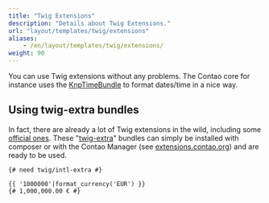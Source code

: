 ```yaml
---
title: "Twig Extensions"
description: "Details about Twig Extensions."
url: "layout/templates/twig/extensions"
aliases:
    - /en/layout/templates/twig/extensions/
weight: 90
---
```



You can use Twig extensions without any problems. The Contao core for instance uses the [KnpTimeBundle](https://github.com/KnpLabs/KnpTimeBundle) 
to format dates/time in a nice way.


## Using twig-extra bundles

In fact, there are already a lot of Twig extensions in the wild, including some
[official ones](https://github.com/twigphp/Twig/tree/3.x/extra). These "[twig-extra](https://extensions.contao.org/?q=twig&pages=1)" bundles 
can simply be installed with composer or with the Contao Manager (see [extensions.contao.org](https://extensions.contao.org/?q=twig&pages=1)) 
and are ready to be used.

```twig
{# need twig/intl-extra #}

{{ '1000000'|format_currency('EUR') }}
{# 1,000,000.00 € #}
```